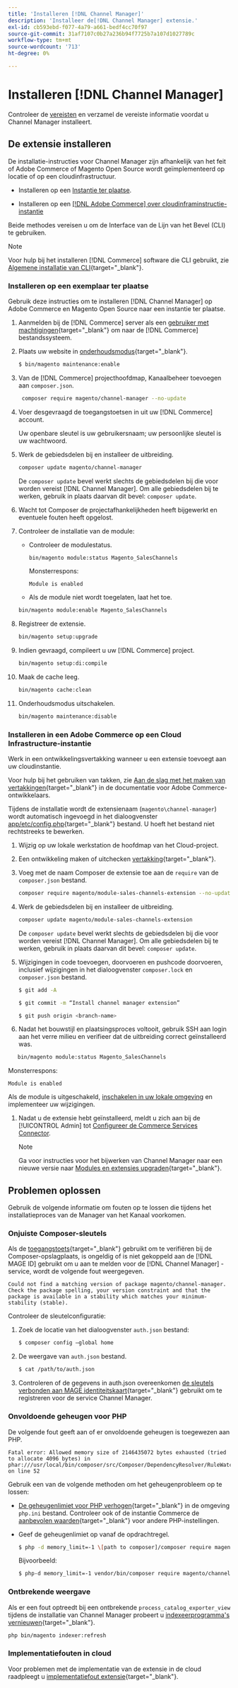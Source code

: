 ```yaml
---
title: 'Installeren [!DNL Channel Manager]'
description: 'Installeer de[!DNL Channel Manager] extensie.'
exl-id: cb593ebd-f077-4a79-a661-bedf4cc70f97
source-git-commit: 31af7107c0b27a236b94f7725b7a107d1027789c
workflow-type: tm+mt
source-wordcount: '713'
ht-degree: 0%

---
```



# Installeren [!DNL Channel Manager]

Controleer de [vereisten](onboard.md#requirements) en verzamel de vereiste informatie voordat u Channel Manager installeert.

## De extensie installeren

De installatie-instructies voor Channel Manager zijn afhankelijk van het feit of Adobe Commerce of Magento Open Source wordt geïmplementeerd op locatie of op een cloudinfrastructuur.

- Installeren op een [Instantie ter plaatse](#install-on-an-on-premises-instance).

- Installeren op een [[!DNL Adobe Commerce] over cloudinframinstructie-instantie](#install-adobe-commerce-on-cloud-infrastructure)

Beide methodes vereisen u om de Interface van de Lijn van het Bevel (CLI) te gebruiken.

>[!NOTE]
>
>Voor hulp bij het installeren [!DNL Commerce] software die CLI gebruikt, zie [Algemene installatie van CLI](https://devdocs.magento.com/extensions/install/){target=&quot;_blank&quot;}.

### Installeren op een exemplaar ter plaatse

Gebruik deze instructies om te installeren [!DNL Channel Manager] op Adobe Commerce en Magento Open Source naar een instantie ter plaatse.

1. Aanmelden bij de [!DNL Commerce] server als een [gebruiker met machtigingen](https://devdocs.magento.com/guides/v2.4/install-gde/prereq/file-system-perms.html){target=&quot;_blank&quot;} om naar de [!DNL Commerce] bestandssysteem.

1. Plaats uw website in [onderhoudsmodus](https://devdocs.magento.com/guides/v2.4/install-gde/install/cli/install-cli-subcommands-maint.html){target=&quot;_blank&quot;}.

   ```bash
   $ bin/magento maintenance:enable
   ```

1. Van de [!DNL Commerce] projecthoofdmap, Kanaalbeheer toevoegen aan `composer.json`.

   ```bash
    composer require magento/channel-manager --no-update
   ```

1. Voer desgevraagd de toegangstoetsen in uit uw [!DNL Commerce] account.

   Uw openbare sleutel is uw gebruikersnaam; uw persoonlijke sleutel is uw wachtwoord.

1. Werk de gebiedsdelen bij en installeer de uitbreiding.

   ```bash
   composer update magento/channel-manager
   ```

   De `composer update` bevel werkt slechts de gebiedsdelen bij die voor worden vereist [!DNL Channel Manager]. Om alle gebiedsdelen bij te werken, gebruik in plaats daarvan dit bevel: `composer update`.

1. Wacht tot Composer de projectafhankelijkheden heeft bijgewerkt en eventuele fouten heeft opgelost.

1. Controleer de installatie van de module:

   - Controleer de modulestatus.

      ```bash
      bin/magento module:status Magento_SalesChannels
      ```
      Monsterrespons:

      ```terminal
      Module is enabled
      ```

   - Als de module niet wordt toegelaten, laat het toe.

   ```bash
   bin/magento module:enable Magento_SalesChannels
   ```

1. Registreer de extensie.

   ```bash
   bin/magento setup:upgrade
   ```

1. Indien gevraagd, compileert u uw [!DNL Commerce] project.

   ```bash
   bin/magento setup:di:compile
   ```

1. Maak de cache leeg.

   ```bash
   bin/magento cache:clean
   ```

1. Onderhoudsmodus uitschakelen.

   ```bash
   bin/magento maintenance:disable
   ```

### Installeren in een Adobe Commerce op een Cloud Infrastructure-instantie

Werk in een ontwikkelingsvertakking wanneer u een extensie toevoegt aan uw cloudinstantie.

Voor hulp bij het gebruiken van takken, zie [Aan de slag met het maken van vertakkingen](https://devdocs.magento.com/cloud/env/environments-start.html#getstarted){target=&quot;_blank&quot;} in de documentatie voor Adobe Commerce-ontwikkelaars.

Tijdens de installatie wordt de extensienaam (`magento\channel-manager`) wordt automatisch ingevoegd in het dialoogvenster [app/etc/config.php](https://devdocs.magento.com/cloud/live/sens-data-over.html#configuration-data){target=&quot;_blank&quot;} bestand. U hoeft het bestand niet rechtstreeks te bewerken.

1. Wijzig op uw lokale werkstation de hoofdmap van het Cloud-project.

1. Een ontwikkeling maken of uitchecken [vertakking](https://devdocs-beta.magento.com/cloud/env/environments-start.html#getstarted){target=&quot;_blank&quot;}.

1. Voeg met de naam Composer de extensie toe aan de `require` van de `composer.json` bestand.

   ```bash
   composer require magento/module-sales-channels-extension --no-update
   ```

1. Werk de gebiedsdelen bij en installeer de uitbreiding.

   ```bash
   composer update magento/module-sales-channels-extension
   ```

   De `composer update` bevel werkt slechts de gebiedsdelen bij die voor worden vereist [!DNL Channel Manager]. Om alle gebiedsdelen bij te werken, gebruik in plaats daarvan dit bevel: `composer update`.

1. Wijzigingen in code toevoegen, doorvoeren en pushcode doorvoeren, inclusief wijzigingen in het dialoogvenster `composer.lock` en `composer.json` bestand.

   ```bash
   $ git add -A
   ```

   ```bash
   $ git commit -m “Install channel manager extension” 
   ```

   ```bash
   $ git push origin <branch-name>
   ```

1. Nadat het bouwstijl en plaatsingsproces voltooit, gebruik SSH aan login aan het verre milieu en verifieer dat de uitbreiding correct geïnstalleerd was.

```bash
   bin/magento module:status Magento_SalesChannels
```

Monsterrespons:

```terminal
Module is enabled
```

Als de module is uitgeschakeld, [inschakelen in uw lokale omgeving](https://devdocs.magento.com/cloud/howtos/install-components.html#manage-extensions) en implementeer uw wijzigingen.


1. Nadat u de extensie hebt geïnstalleerd, meldt u zich aan bij de [!UICONTROL Admin] tot [Configureer de Commerce Services Connector](connect.md).

   >[!NOTE]
   >
   >Ga voor instructies voor het bijwerken van Channel Manager naar een nieuwe versie naar [Modules en extensies upgraden](https://experienceleague.adobe.com/docs/commerce-operations/upgrade-guide/modules/upgrade.html){target=&quot;_blank&quot;}.


## Problemen oplossen

Gebruik de volgende informatie om fouten op te lossen die tijdens het installatieproces van de Manager van het Kanaal voorkomen.

### Onjuiste Composer-sleutels

Als de [toegangstoets](https://devdocs.magento.com/guides/v2.4/install-gde/prereq/connect-auth.html){target=&quot;_blank&quot;} gebruikt om te verifiëren bij de Composer-opslagplaats, is ongeldig of is niet gekoppeld aan de [!DNL MAGE ID] gebruikt om u aan te melden voor de [!DNL Channel Manager] -service, wordt de volgende fout weergegeven.

```terminal
Could not find a matching version of package magento/channel-manager. Check the package spelling, your version constraint and that the package is available in a stability which matches your minimum-stability (stable).
```

Controleer de sleutelconfiguratie:

1. Zoek de locatie van het dialoogvenster `auth.json` bestand:

   ```bash
   $ composer config –global home
   ```

1. De weergave van `auth.json` bestand.

   ```bash
   $ cat /path/to/auth.json
   ```

1. Controleren of de gegevens in auth.json overeenkomen [de sleutels verbonden aan MAGE identiteitskaart](https://devdocs.magento.com/guides/v2.4/install-gde/prereq/connect-auth.html){target=&quot;_blank&quot;} gebruikt om te registreren voor de service Channel Manager.

### Onvoldoende geheugen voor PHP

De volgende fout geeft aan of er onvoldoende geheugen is toegewezen aan PHP.

```terminal
Fatal error: Allowed memory size of 2146435072 bytes exhausted (tried to allocate 4096 bytes) in phar:///usr/local/bin/composer/src/Composer/DependencyResolver/RuleWatchGraph.php on line 52
```

Gebruik een van de volgende methoden om het geheugenprobleem op te lossen:

- [De geheugenlimiet voor PHP verhogen](https://devdocs.magento.com/cloud/project/magento-app-php-ini.html#increase-php-memory-limit){target=&quot;_blank&quot;} in de omgeving `php.ini` bestand. Controleer ook of de instantie Commerce de [aanbevolen waarden](https://devdocs.magento.com/guides/v2.4/install-gde/prereq/php-settings.html){target=&quot;_blank&quot;} voor andere PHP-instellingen.

- Geef de geheugenlimiet op vanaf de opdrachtregel.

   ```bash
   $ php -d memory_limit=-1 \[path to composer]/composer require magento/payment-services.
   ```

   Bijvoorbeeld:

   ```bash
   $ php-d memory_limit=-1 vendor/bin/composer require magento/channel-manager
   ```

### Ontbrekende weergave

Als er een fout optreedt bij een ontbrekende `process_catalog_exporter_view` tijdens de installatie van Channel Manager probeert u [indexeerprogramma&#39;s vernieuwen](https://devdocs.magento.com/guides/v2.4/config-guide/cli/config-cli-subcommands-index.html#config-cli-subcommands-index-reindex){target=&quot;_blank&quot;}.

```bash
php bin/magento indexer:refresh
```

### Implementatiefouten in cloud

Voor problemen met de implementatie van de extensie in de cloud raadpleegt u [implementatiefout extensie](https://devdocs.magento.com/cloud/trouble/trouble_comp-deploy-fail.html){target=&quot;_blank&quot;}.
